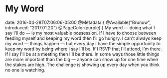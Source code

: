 # My Word
date: 2016-04-28T07:06:06-05:00
@Metadata {
  @Available("Brunow", introduced: "2017.01.20")
  @PageColor(purple)
}
My word &mdash; doing what I say I'll do &mdash; is my most valuable possession. If I have to choose between feeding myself and keeping my word then I'll go hungry. I can't always keep my word &mdash; things happen &mdash; but every day I have the simple opportunity to keep my word by being where I say I'll be. If I RSVP that I'll attend, I'm there. If I say I'll be at a meeting then I'll be there. In some ways those little things are more important than the big &mdash; anyone can show up for one time when the stakes are high. The challenge is showing up every day when you think no one is watching.
